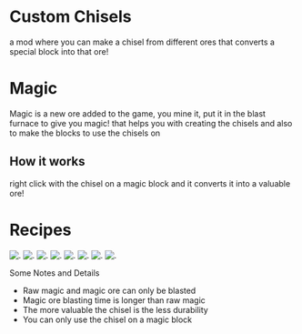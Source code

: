 # Custom Chisels
a mod where you can make a chisel from different ores that converts a special block into that ore!

# Magic
Magic is a new ore added to the game, you mine it, put it in the blast furnace to give you magic! that helps you with creating the chisels and also to make the blocks to use the chisels on

## How it works
right click with the chisel on a magic block and it converts it into a valuable ore!

# Recipes
![.](https://cdn.modrinth.com/data/cached_images/db70438a55cba7e71a2f0ea4011383f55c4bdca5.png)
![.](https://cdn.modrinth.com/data/cached_images/9f469f12a483261bff6ae6dc5cfdc098a1a28c77.png)
![.](https://cdn.modrinth.com/data/cached_images/d306b5fe9fdb27368d815065cbdaaded3a288aa7.png)
![.](https://cdn.modrinth.com/data/cached_images/7582741584ab5791ebd8d9c66ef7d2c7a3a33252.png)
![.](https://cdn.modrinth.com/data/cached_images/ed19e015e982d2c529f5298b83b775651beec1bf.png)
![.](https://cdn.modrinth.com/data/cached_images/4d7cc9350b15b51515b7648eab1185ae31ec9c29.png)
![.](https://cdn.modrinth.com/data/cached_images/d3349a4825cba8e59567d7ab5c7406756789fd96.png)
![.](https://cdn.modrinth.com/data/cached_images/bcffad4b8e79974eda16702a89259d84c202e8ea.png)

Some Notes and Details
- Raw magic and magic ore can only be blasted
- Magic ore blasting time is longer than raw magic
- The more valuable the chisel is the less durability
- You can only use the chisel on a magic block

